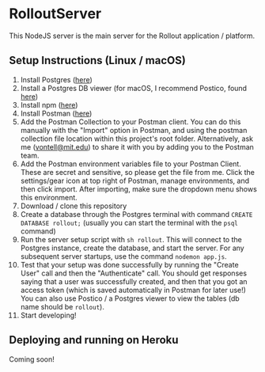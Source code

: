 # RolloutServer

This NodeJS server is the main server for the Rollout application / platform.

## Setup Instructions (Linux / macOS)

1. Install Postgres ([here](https://www.postgresql.org/download/))
2. Install a Postgres DB viewer (for macOS, I recommend Postico, found [here](https://eggerapps.at/postico/))
3. Install npm ([here](https://www.npmjs.com/get-npm))
4. Install Postman ([here](https://www.getpostman.com/))
5. Add the Postman Collection to your Postman client. You can do this manually with the "Import" option in Postman, and using the postman collection file location within this project's root folder. Alternatively, ask me (vontell@mit.edu) to share it with you by adding you to the Postman team.
6. Add the Postman environment variables file to your Postman Client. These are secret and sensitive, so please get the file from me. Click the settings/gear icon at top right of Postman, manage environments, and then click import. After importing, make sure the dropdown menu shows this environment.
4. Download / clone this repository
5. Create a database through the Postgres terminal with command `CREATE DATABASE rollout;` (usually you can start the terminal with the `psql` command)
6. Run the server setup script with `sh rollout`. This will connect to the Postgres instance, create the database, and start the server. For any subsequent server startups, use the command `nodemon app.js`.
7. Test that your setup was done successfully by running the "Create User" call and then the "Authenticate" call. You should get responses saying that a user was successfully created, and then that you got an access token (which is saved automatically in Postman for later use!) You can also use Postico / a Postgres viewer to view the tables (db name should be `rollout`).
8. Start developing!

## Deploying and running on Heroku

Coming soon!